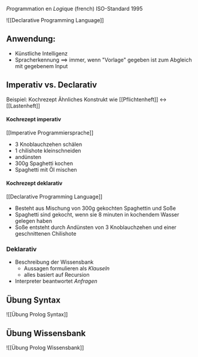 *Pro*grammation en *Log*ique (french)
ISO-Standard 1995

![[Declarative Programming Language]]

## Anwendung:
- Künstliche Intelligenz
- Spracherkennung
==> immer, wenn "Vorlage" gegeben ist zum Abgleich mit gegebenem Input

## Imperativ vs. Declarativ
Beispiel: Kochrezept
Ähnliches Konstrukt wie [[Pflichtenheft]] <-> [[Lastenheft]]

#### Kochrezept imperativ
[[Imperative Programmiersprache]]
- 3 Knoblauchzehen schälen
- 1 chilishote kleinschneiden
- andünsten
- 300g Spaghetti kochen
- Spaghetti mit Öl mischen

#### Kochrezept deklarativ
[[Declarative Programming Language]]
- Besteht aus Mischung von 300g gekochten Spaghettin und Soße
- Spaghetti sind gekocht, wenn sie 8 minuten in kochendem Wasser gelegen haben
- Soße entsteht durch Andünsten von 3 Knoblauchzehen und einer geschnittenen Chilishote

### Deklarativ
- Beschreibung der Wissensbank
	- Aussagen formulieren als _Klauseln_
	- alles basiert auf Recursion
- Interpreter beantwortet _Anfragen_

## Übung Syntax
![[Übung Prolog Syntax]]

## Übung Wissensbank
![[Übung Prolog Wissensbank]]
